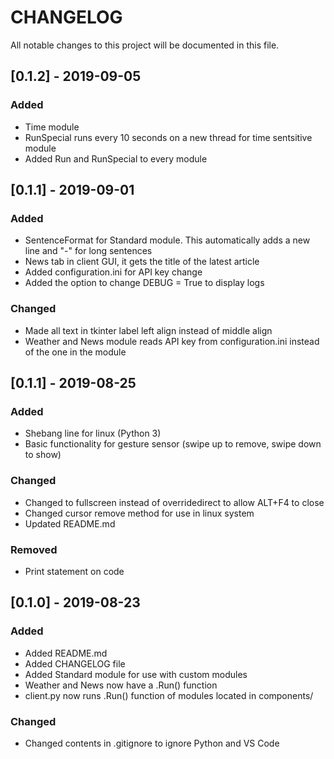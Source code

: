 # CHANGELOG
All notable changes to this project will be documented in this file.

## [0.1.2] - 2019-09-05
### Added
- Time module
- RunSpecial runs every 10 seconds on a new thread for time sentsitive module
- Added Run and RunSpecial to every module

## [0.1.1] - 2019-09-01
### Added
- SentenceFormat for Standard module. This automatically adds a new line and "-" for long sentences
- News tab in client GUI, it gets the title of the latest article
- Added configuration.ini for API key change
- Added the option to change DEBUG = True to display logs

### Changed
- Made all text in tkinter label left align instead of middle align
- Weather and News module reads API key from configuration.ini instead of the one in the module

## [0.1.1] - 2019-08-25
### Added
- Shebang line for linux (Python 3)
- Basic functionality for gesture sensor (swipe up to remove, swipe down to show)

### Changed
- Changed to fullscreen instead of overridedirect to allow ALT+F4 to close
- Changed cursor remove method for use in linux system
- Updated README.md

### Removed
- Print statement on code

## [0.1.0] - 2019-08-23
### Added
- Added README.md
- Added CHANGELOG file
- Added Standard module for use with custom modules
- Weather and News now have a .Run() function
- client.py now runs .Run() function of modules located in components/

### Changed
- Changed contents in .gitignore to ignore Python and VS Code
